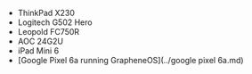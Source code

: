 - ThinkPad X230
- Logitech G502 Hero
- Leopold FC750R
- AOC 24G2U
- iPad Mini 6
- [Google Pixel 6a running GrapheneOS](../google pixel 6a.md)
